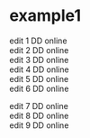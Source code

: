 # example1

edit 1 DD online  
edit 2 DD online  
edit 3 DD online  
edit 4 DD online  
edit 5 DD online  
edit 6 DD online  

edit 7 DD online  
edit 8 DD online  
edit 9 DD online
